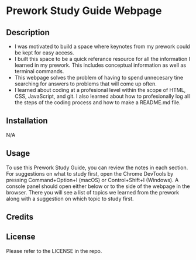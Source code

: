 # Prework Study Guide Webpage

## Description

- I was motivated to build a space where keynotes from my prework could be kept for easy access.
- I built this space to be a quick referance resource for all the information I learned in my prework. This includes conceptual information as well as terminal commands.
- This webpage solves the problem of having to spend unnecesary tine searching for answers to problems that will come up often.
- I learned about coding at a profesional level within the scope of HTML, CSS, JavaScript, and git. I also learned about how to profesionally log all the steps of the coding process and how to make a README.md file.

## Installation

N/A

## Usage

To use this Prework Study Guide, you can review the notes in each section. For suggestions on what to study first, open the Chrome DevTools by pressing Command+Option+I (macOS) or Control+Shift+I (Windows). A console panel should open either below or to the side of the webpage in the browser. There you will see a list of topics we learned from the prework along with a suggestion on which topic to study first.

## Credits


## License

Please refer to the LICENSE in the repo.

